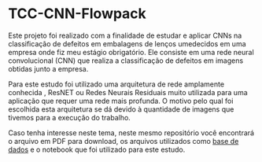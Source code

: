 # TCC-CNN-Flowpack

Este projeto foi realizado com a finalidade de estudar e aplicar CNNs na classificação de defeitos em embalagens de lenços umedecidos em uma empresa onde fiz meu estágio obrigatório. Ele consiste em uma rede neural convolucional (CNN) que realiza a classificação de defeitos em imagens obtidas junto a empresa. 

Para este estudo foi utilizado uma arquitetura de rede amplamente conhecida , ResNET ou Redes Neurais Residuais muito utilizada para uma aplicação que requer uma rede mais profunda. O motivo pelo qual foi escolhida esta arquitetura se dá devido à quantidade de imagens que tivemos para a execução do trabalho.

Caso tenha interesse neste tema, neste mesmo repositório você encontrará o arquivo em PDF para download, os arquivos utilizados como [base de dados](https://drive.google.com/drive/folders/1rF7ubRQsOuiS3EOqRqSdzCsBN4rmah76?usp=share_link) e o notebook que foi utilizado para este estudo.
